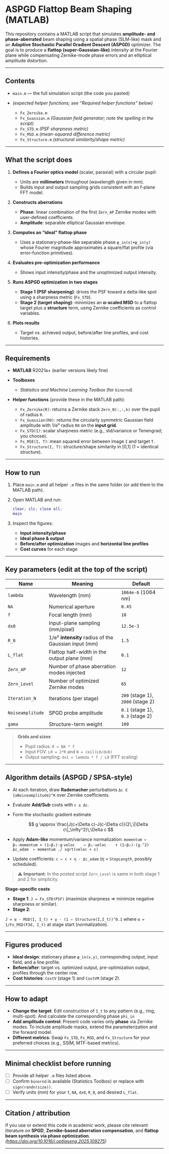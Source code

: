 # ASPGD Flattop Beam Shaping  (MATLAB)

This repository contains a MATLAB script that simulates **amplitude- and phase-aberrated** beam shaping using a spatial phase (SLM-like) mask and an **Adaptive Stochastic Parallel Gradient Descent (ASPGD)** optimizer. The goal is to produce a **flattop (super-Gaussian-like)** intensity at the Fourier plane while compensating Zernike-mode phase errors and an elliptical amplitude distortion.

---

## Contents

* `main.m` — the full simulation script (the code you pasted)
* *(expected helper functions; see “Required helper functions” below)*

  * `Fx_Zernike.m`
  * `Fx_Guassian.m` *(Gaussian field generator; note the spelling in the script)*
  * `Fx_STD.m` *(PSF sharpness metric)*
  * `Fx_MSD.m` *(mean-squared difference metric)*
  * `Fx_Structure.m` *(structural similarity/shape metric)*

---

## What the script does

1. **Defines a Fourier optics model** (scalar, paraxial) with a circular pupil:

   * Units are **millimeters** throughout (wavelength given in mm).
   * Builds input and output sampling grids consistent with an f-plane FFT model.

2. **Constructs aberrations**

   * **Phase**: linear combination of the first `Zern_AP` Zernike modes with user-defined coefficients.
   * **Amplitude**: separable elliptical Gaussian envelope.

3. **Computes an “ideal” flattop phase**

   * Uses a stationary-phase-like separable phase `φ_in(x)+φ_in(y)` whose Fourier magnitude approximates a square/flat profile (via error-function primitives).

4. **Evaluates pre-optimization performance**

   * Shows input intensity/phase and the unoptimized output intensity.

5. **Runs ASPGD optimization in two stages**

   * **Stage 1 (PSF sharpening)**: drives the PSF toward a delta-like spot using a sharpness metric (`Fx_STD`).
   * **Stage 2 (target shaping)**: minimizes an **α-scaled MSD** to a flattop target plus a **structure** term, using Zernike coefficients as control variables.

6. **Plots results**

   * Target vs. achieved output, before/after line profiles, and cost histories.

---

## Requirements

* **MATLAB** R2021a+ (earlier versions likely fine)
* **Toolboxes**

  * *Statistics and Machine Learning Toolbox* (for `binornd`)
* **Helper functions** (provide these in the MATLAB path):

  * `Fx_Zernike(R)`: returns a Zernike stack `Zern_N(:,:,k)` over the pupil of radius `R`.
  * `Fx_Guassian(R0)`: returns the circularly symmetric Gaussian field amplitude with 1/e² radius `R0` on the **input grid**.
  * `Fx_STD(I)`: scalar sharpness metric (e.g., std/variance or Tenengrad; you choose).
  * `Fx_MSE(I, T)`: mean squared error between image `I` and target `T`.
  * `Fx_Structure(I, T)`: structure/shape similarity in \[0,1] (1 = identical structure).



---

## How to run

1. Place `main.m` and all helper `.m` files in the same folder (or add them to the MATLAB path).
2. Open MATLAB and run:

   ```matlab
   clear; clc; close all;
   main
   ```
3. Inspect the figures:

   * **Input intensity/phase**
   * **Ideal phase & output**
   * **Before/after optimization** images and **horizontal line profiles**
   * **Cost curves** for each stage

---

## Key parameters (edit at the top of the script)

| Name             | Meaning                                              | Default                           |
| ---------------- | ---------------------------------------------------- | --------------------------------- |
| `lambda`         | Wavelength (mm)                                      | `1064e-6` (1064 nm)               |
| `NA`             | Numerical aperture                                   | `0.45`                            |
| `f`              | Focal length (mm)                                    | `10`                              |
| `dx0`            | Input-plane sampling (mm/pixel)                      | `12.5e-3`                         |
| `R_0`            | 1/e² **intensity** radius of the Gaussian input (mm) | `1.5`                             |
| `L_flat`         | Flattop half-width in the output plane (mm)          | `0.1`                             |
| `Zern_AP`        | Number of phase aberration modes injected            | `12`                              |
| `Zern_Level`     | Number of optimized Zernike modes                    | `65`                              |
| `Iteration_N`    | Iterations (per stage)                               | `200` (stage 1), `2000` (stage 2) |
| `Noiseamplitude` | SPGD probe amplitude                            | `0.1` (stage 1), `0.3` (stage 2)  |
| `gama`           | Structure-term weight                                | `100`                             |

> **Grids and sizes**
>
> * Pupil radius: `R = NA * f`
> * Input FOV: `L0 = 2*R` and `N = ceil(L0/dx0)`
> * Output sampling: `dx1 = lambda * f / L0` (FFT scaling)

---

## Algorithm details (ASPGD / SPSA-style)

* At each iteration, draw **Rademacher** perturbations `Δc ∈ {±Noiseamplitude}^K` over Zernike coefficients.
* Evaluate **Add/Sub** costs with `c ± Δc`.
* Form the stochastic gradient estimate

  $$
  g \approx \frac{J(c+\Delta c)-J(c-\Delta c)}{2\,\|\Delta c\|_\infty^2}\,\Delta c
  $$
* Apply **Adam-like** momentum/variance normalization:
  `momentum ← β₁·momentum + (1−β₁)·g`
  `veloc    ← β₂·veloc    + (1−β₂)·(g.^2)`
  `Δc_adam  ← momentum ./ sqrt(veloc + ε)`
* Update coefficients: `c ← c + η · Δc_adam` (η = `StepLength`, possibly scheduled).

> ⚠️ **Important**: In the posted script `Zern_Level` is same in both stage 1 and 2 for simplicity.

**Stage-specific costs**

* **Stage 1**: `J = Fx_STD(PSF)` (maximize sharpness ⇒ minimize negative sharpness or similar).
* **Stage 2**:

`J = α · MSD(I, I_t) + γ · (1 − Structure(I,I_t))^0.1`
  where `α = 1/Fx_MSD(F3d, I_t)` at stage start (normalization).

---

## Figures produced

* **Ideal design**: stationary phase `φ_in(x,y)`, corresponding output, input field, and a line profile.
* **Before/after**: target vs. optimized output, pre-optimization output, profiles through the center row.
* **Cost histories**: `CostV` (stage 1) and `CostVM` (stage 2).


---

## How to adapt

* **Change the target**: Edit construction of `I_t` to any pattern (e.g., ring, multi-spot). And calculate the corresponding phase `phi_in`
* **Add amplitude control**: Present code varies only **phase** via Zernike modes. To include amplitude masks, extend the parameterization and the forward model.
* **Different metrics**: Swap `Fx_STD`, `Fx_MSD`, and `Fx_Structure` for your preferred choices (e.g., SSIM, MTF-based metrics).

---

## Minimal checklist before running

* [ ] Provide all helper `.m` files listed above.
* [ ] Confirm `binornd` is available (Statistics Toolbox) or replace with `sign(randn(size))`.
* [ ] Verify units (mm) for your `f`, `NA`, `dx0`, `R_0`, and desired `L_flat`.

---

## Citation / attribution

If you use or extend this code in academic work, please cite relevant literature on **SPGD**, **Zernike-based aberration compensation**, and **flattop beam synthesis via phase optimization**. *(https://doi.org/10.1016/j.optlaseng.2025.109275)*

---




